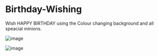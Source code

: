 # Birthday-Wishing
Wish HAPPY BIRTHDAY using the Colour changing background and all speacial minions.

![image](https://user-images.githubusercontent.com/68988574/189523592-1d21c0c2-2c30-428b-85a5-bb65671a4693.png)

![image](https://user-images.githubusercontent.com/68988574/189523626-e889eb80-ca6c-47ca-b7f7-7768a64d5e22.png)
